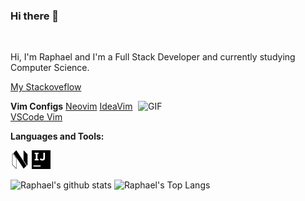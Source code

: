 ### Hi there 👋

<br />

Hi, I'm Raphael and I'm a Full Stack Developer and currently studying Computer Science.

[My Stackoveflow](https://stackoverflow.com/users/12544632/raphaelluethy?tab=profile)

<img align="right" width="300" alt="GIF" src="https://i.imgur.com/291lzxL.gif" />

**Vim Configs**
[Neovim](https://github.com/raphaelluethy/nvim)
[IdeaVim](https://github.com/raphaelluethy/ideavim)
[VSCode Vim](https://github.com/raphaelluethy/vscode)

**Languages and Tools:**  

<code><img height="30" src="./assets/neovim.svg"></code>
<code><img height="30" src="./assets/intellijidea.svg"></code>



![Raphael's github stats](https://github-readme-stats.vercel.app/api?username=raphaelluethy&count_private=true&theme=dark&show_icons=true)
![Raphael's Top Langs](https://github-readme-stats.vercel.app/api/top-langs/?username=raphaelluethy&layout=compact&theme=dark)
